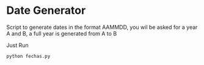 Date Generator
================================

Script to generate dates in the format AAMMDD, you wil be asked for a year A and B, a full year is generated from A to B

Just Run
```python
python fechas.py
```
